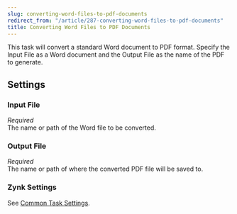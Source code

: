```yaml
---
slug: converting-word-files-to-pdf-documents
redirect_from: "/article/287-converting-word-files-to-pdf-documents"
title: Converting Word Files to PDF Documents
---
```

This task will convert a standard Word document to PDF format. Specify the Input File as a Word document and the Output File as the name of the PDF to generate.

## Settings
### Input File
_Required_  
The name or path of the Word file to be converted.

### Output File
_Required_  
The name or path of where the converted PDF file will be saved to.

### Zynk Settings
See [Common Task Settings](common-task-settings).